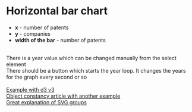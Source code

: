 # Horizontal bar chart

- **x** - number of patents
- **y** - companies
- **width of the bar** - number of patents

\
There is a year value which can be changed manually from the select element  
There should be a button which starts the year loop. It changes the years for the graph every second or so\
\
[Example with d3 v3](https://codepen.io/va1da5/pen/ORkYQO)\
[Object constancy article with another example](https://bost.ocks.org/mike/constancy/)\
[Great explanation of SVG groups](https://www.dashingd3js.com/svg-group-element-and-d3js)
